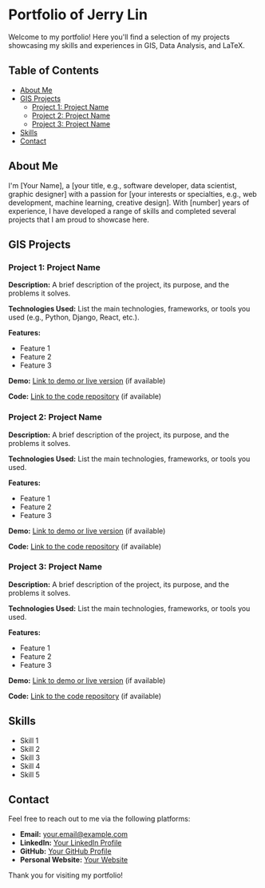 # Portfolio of Jerry Lin

Welcome to my portfolio! Here you'll find a selection of my projects showcasing my skills and experiences in GIS, Data Analysis, and LaTeX.

## Table of Contents

- [About Me](#about-me)
- [GIS Projects](#gis-projects)
  - [Project 1: Project Name](#project-1-project-name)
  - [Project 2: Project Name](#project-2-project-name)
  - [Project 3: Project Name](#project-3-project-name)
- [Skills](#skills)
- [Contact](#contact)

## About Me

I'm [Your Name], a [your title, e.g., software developer, data scientist, graphic designer] with a passion for [your interests or specialties, e.g., web development, machine learning, creative design]. With [number] years of experience, I have developed a range of skills and completed several projects that I am proud to showcase here.

## GIS Projects

### Project 1: Project Name

**Description:** A brief description of the project, its purpose, and the problems it solves.

**Technologies Used:** List the main technologies, frameworks, or tools you used (e.g., Python, Django, React, etc.).

**Features:**
- Feature 1
- Feature 2
- Feature 3

**Demo:** [Link to demo or live version](#) (if available)

**Code:** [Link to the code repository](#) (if available)

### Project 2: Project Name

**Description:** A brief description of the project, its purpose, and the problems it solves.

**Technologies Used:** List the main technologies, frameworks, or tools you used.

**Features:**
- Feature 1
- Feature 2
- Feature 3

**Demo:** [Link to demo or live version](#) (if available)

**Code:** [Link to the code repository](#) (if available)

### Project 3: Project Name

**Description:** A brief description of the project, its purpose, and the problems it solves.

**Technologies Used:** List the main technologies, frameworks, or tools you used.

**Features:**
- Feature 1
- Feature 2
- Feature 3

**Demo:** [Link to demo or live version](#) (if available)

**Code:** [Link to the code repository](#) (if available)

## Skills

- Skill 1
- Skill 2
- Skill 3
- Skill 4
- Skill 5

## Contact

Feel free to reach out to me via the following platforms:

- **Email:** [your.email@example.com](mailto:your.email@example.com)
- **LinkedIn:** [Your LinkedIn Profile](#)
- **GitHub:** [Your GitHub Profile](#)
- **Personal Website:** [Your Website](#)

Thank you for visiting my portfolio!
